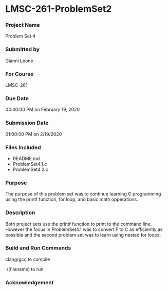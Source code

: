 # LMSC-261-ProblemSet2
 
### Project Name

Problem Set 4

### Submitted by

Gianni Leone

### For Course

LMSC-261

### Due Date

04:00:00 PM on February 19, 2020	

### Submission Date

01:00:00 PM on 2/19/2020

### Files Included

-   README.md
-   ProblemSet4.1.c
-   ProblemSet4.2.c

### Purpose

The purpose of this problem set was to continue learning C programming using the printf function, for loop, and basic math opperations.

### Description

Both project sets use the printf function to print to the command line. However the focus in ProblemSet4.1 was to convert F to C as efficiently as possible and the second problem set was to learn using nested for loops.

### Build and Run Commands

clang/gcc to compile 

./(filename) to run

### Acknowledgement

